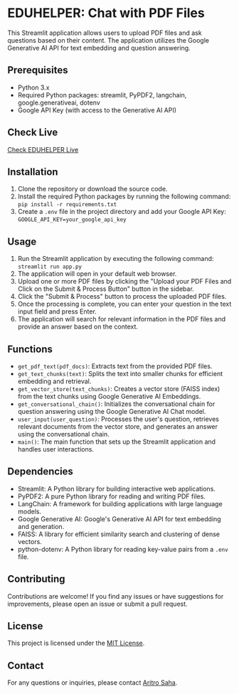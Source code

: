 # EDUHELPER: Chat with PDF Files

This Streamlit application allows users to upload PDF files and ask questions based on their content. The application utilizes the Google Generative AI API for text embedding and question answering.

## Prerequisites

- Python 3.x
- Required Python packages: streamlit, PyPDF2, langchain, google.generativeai, dotenv
- Google API Key (with access to the Generative AI API)

## Check Live

[Check EDUHELPER Live](https://eduprovider.streamlit.app/)

## Installation

1. Clone the repository or download the source code.
2. Install the required Python packages by running the following command:<br>
   ```pip install -r requirements.txt```
3. Create a `.env` file in the project directory and add your Google API Key:<br>
   ```GOOGLE_API_KEY=your_google_api_key```
## Usage

1. Run the Streamlit application by executing the following command:
   ```streamlit run app.py```
2. The application will open in your default web browser.
3. Upload one or more PDF files by clicking the "Upload your PDF Files and Click on the Submit & Process Button" button in the sidebar.
4. Click the "Submit & Process" button to process the uploaded PDF files.
5. Once the processing is complete, you can enter your question in the text input field and press Enter.
6. The application will search for relevant information in the PDF files and provide an answer based on the context.

## Functions

- `get_pdf_text(pdf_docs)`: Extracts text from the provided PDF files.
- `get_text_chunks(text)`: Splits the text into smaller chunks for efficient embedding and retrieval.
- `get_vector_store(text_chunks)`: Creates a vector store (FAISS index) from the text chunks using Google Generative AI Embeddings.
- `get_conversational_chain()`: Initializes the conversational chain for question answering using the Google Generative AI Chat model.
- `user_input(user_question)`: Processes the user's question, retrieves relevant documents from the vector store, and generates an answer using the conversational chain.
- `main()`: The main function that sets up the Streamlit application and handles user interactions.

## Dependencies

- Streamlit: A Python library for building interactive web applications.
- PyPDF2: A pure Python library for reading and writing PDF files.
- LangChain: A framework for building applications with large language models.
- Google Generative AI: Google's Generative AI API for text embedding and generation.
- FAISS: A library for efficient similarity search and clustering of dense vectors.
- python-dotenv: A Python library for reading key-value pairs from a `.env` file.

## Contributing

Contributions are welcome! If you find any issues or have suggestions for improvements, please open an issue or submit a pull request.

## License

This project is licensed under the [MIT License](LICENSE).

## Contact

For any questions or inquiries, please contact [Aritro Saha](mailto:aritrosaha2025@gmail.com).
